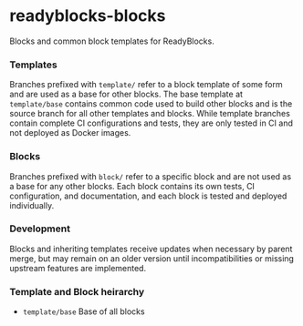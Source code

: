 # readyblocks-blocks

Blocks and common block templates for ReadyBlocks.

### Templates

Branches prefixed with `template/` refer to a block template of some form and are used
as a base for other blocks. The base template at `template/base` contains common code
used to build other blocks and is the source branch for all other templates and blocks.
While template branches contain complete CI configurations and tests, they are only
tested in CI and not deployed as Docker images.

### Blocks

Branches prefixed with `block/` refer to a specific block and are not used as a base for
any other blocks. Each block contains its own tests, CI configuration, and documentation,
and each block is tested and deployed individually.

### Development

Blocks and inheriting templates receive updates when necessary by parent merge, but may
remain on an older version until incompatibilities or missing upstream features are
implemented.

### Template and Block heirarchy

* `template/base` Base of all blocks
